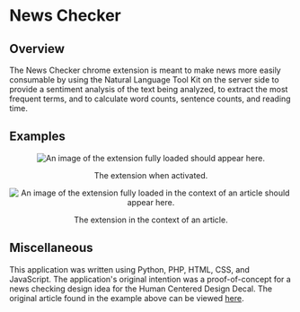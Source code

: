 # News Checker

## Overview

The News Checker chrome extension is meant to make news more easily consumable by using the Natural Language Tool Kit on the server side to provide a sentiment analysis of the text being analyzed, to extract the most frequent terms, and to calculate word counts, sentence counts, and reading time.

## Examples

<p align="center">
  <img src="http://i.imgur.com/euqSVKz.png" alt="An image of the extension fully loaded should appear here."/>
</p>
<p align="center">The extension when activated.</p>

<p align="center">
  <img src="http://i.imgur.com/mU8rfwI.jpg" alt="An image of the extension fully loaded in the context of an article should appear here."/>
</p>
<p align="center">The extension in the context of an article.</p>

## Miscellaneous

This application was written using Python, PHP, HTML, CSS, and JavaScript. The application's original intention was a proof-of-concept for a news checking design idea for the Human Centered Design Decal. The original article found in the example above can be viewed [here](http://www.theatlantic.com/news/archive/2017/04/french-election-results-first-round/523965/).
